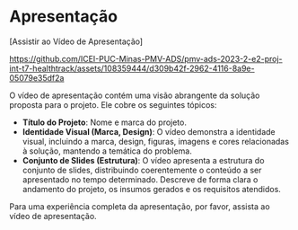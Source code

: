 # Apresentação

[Assistir ao Vídeo de Apresentação]

https://github.com/ICEI-PUC-Minas-PMV-ADS/pmv-ads-2023-2-e2-proj-int-t7-healthtrack/assets/108359444/d309b42f-2962-4116-8a9e-05079e35df2a

O vídeo de apresentação contém uma visão abrangente da solução proposta para o projeto. Ele cobre os seguintes tópicos:

- **Título do Projeto**: Nome e marca do projeto.
- **Identidade Visual (Marca, Design)**: O vídeo demonstra a identidade visual, incluindo a marca, design, figuras, imagens e cores relacionadas à solução, mantendo a temática do problema.
- **Conjunto de Slides (Estrutura)**: O vídeo apresenta a estrutura do conjunto de slides, distribuindo coerentemente o conteúdo a ser apresentado no tempo determinado. Descreve de forma clara o andamento do projeto, os insumos gerados e os requisitos atendidos.

Para uma experiência completa da apresentação, por favor, assista ao vídeo de apresentação.

